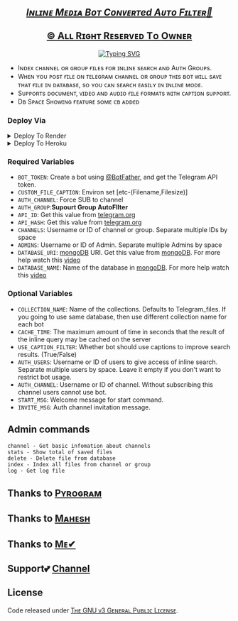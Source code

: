 <p align="Center">
  <a href="github.com/Inline-Media" alt='Auto'><h2 align='center'><i>Iɴʟɪɴᴇ Mᴇᴅɪᴀ Bᴏᴛ Cᴏɴᴠᴇʀᴛed Aᴜᴛᴏ Fɪʟᴛᴇʀ🤳</i><br>
  <br>©&nbsp;Aʟʟ Rɪɢʜᴛ Rᴇsᴇʀᴠᴇᴅ Tᴏ <a href="telegram.dog/wudixh13/4">Oᴡɴᴇʀ</a></a></h2>
</p>

<!Typing svg>
<p align = "center">
<a href="https://git.io/typing-svg"><img src="https://readme-typing-svg.demolab.com?font=Monospace&weight=100&size=25&pause=2500&color=F7F7F7&width=435&lines=We%CA%9F%E1%B4%84%E1%B4%8F%E1%B4%8D%E1%B4%87+T%E1%B4%8F+G%E1%B4%8F%E1%B4%9C%E1%B4%9B%CA%9Ca%E1%B4%8D+Se%CA%80+G%C9%AA%E1%B4%9BH%E1%B4%9C%CA%99;T%CA%9C%C9%AAs+%C9%AAs+S%C9%AA%E1%B4%8D%E1%B4%98%CA%9F%E1%B4%87+A%E1%B4%9C%E1%B4%9B%E1%B4%8F%D2%93%C9%AA%CA%9F%E1%B4%9B%E1%B4%87%CA%80+B%E1%B4%8F%E1%B4%9B+;R%E1%B4%87-E%E1%B4%85%C9%AA%E1%B4%9B%E1%B4%87%E1%B4%85+W%C9%AA%E1%B4%9B%CA%9C+S%C9%AA%E1%B4%8D%E1%B4%98%CA%9F%E1%B4%87+C%E1%B4%8F%E1%B4%85%E1%B4%87s;D%E1%B4%87%E1%B4%98%CA%9F%E1%B4%8F%CA%8F+%C9%AA%C9%B4+Va%CA%80%C9%AA%E1%B4%8F%E1%B4%9Cs+S%E1%B4%9B%CA%80ea%E1%B4%8Ds" alt="Typing SVG" /></a>
</p>

* Iɴᴅᴇx ᴄʜᴀɴɴᴇʟ ᴏʀ ɢʀᴏᴜᴘ ғɪʟᴇs ғᴏʀ ɪɴʟɪɴᴇ sᴇᴀʀᴄʜ ᴀɴᴅ Aᴜᴛʜ Gʀᴏᴜᴘs.
* Wʜᴇɴ ʏᴏᴜ ᴘᴏsᴛ ғɪʟᴇ ᴏɴ ᴛᴇʟᴇɢʀᴀᴍ ᴄʜᴀɴɴᴇʟ ᴏʀ ɢʀᴏᴜᴘ ᴛʜɪs ʙᴏᴛ ᴡɪʟʟ sᴀᴠᴇ ᴛʜᴀᴛ ғɪʟᴇ ɪɴ ᴅᴀᴛᴀʙᴀsᴇ, sᴏ ʏᴏᴜ ᴄᴀɴ sᴇᴀʀᴄʜ ᴇᴀsɪʟʏ ɪɴ ɪɴʟɪɴᴇ ᴍᴏᴅᴇ.
* Sᴜᴘᴘᴏʀᴛs ᴅᴏᴄᴜᴍᴇɴᴛ, ᴠɪᴅᴇᴏ ᴀɴᴅ ᴀᴜᴅɪᴏ ғɪʟᴇ ғᴏʀᴍᴀᴛs ᴡɪᴛʜ ᴄᴀᴘᴛɪᴏɴ sᴜᴘᴘᴏʀᴛ.
* Dʙ Sᴘᴀᴄᴇ Sʜᴏᴡɪɴɢ ғᴇᴀᴛᴜʀᴇ sᴏᴍᴇ ᴄʙ ᴀᴅᴅᴇᴅ

### Deploy Via 
<details><summary>Deploy To Render</summary>
<br>
<a href="https://heroku.com/deploy?repo=https://github.com/GouthamSER/Inline-Media">
<img src="https://heroku.com/images/deploy-to-heroku-button.svg" alt="Deploy to Render">
</a>
</details>
<details><summary>Deploy To Heroku</summary>
<br>
<a href="https://heroku.com/deploy?repo=https://github.com/GouthamSER/Inline-Media">
<img src="https://heroku.com/images/deploy-to-heroku-button.svg" alt="Deploy to Heroku">
</a>
</details>

### Required Variables
* `BOT_TOKEN`: Create a bot using [@BotFather](https://telegram.dog/BotFather), and get the Telegram API token.
* `CUSTOM_FILE_CAPTION`: Environ set [etc-(Filename,Filesize)]
* `AUTH_CHANNEL`: Force SUB to channel
* `AUTH_GROUP`:**Supourt Group AutoFIlter**
* `API_ID`: Get this value from [telegram.org](https://my.telegram.org/apps)
* `API_HASH`: Get this value from [telegram.org](https://my.telegram.org/apps)
* `CHANNELS`: Username or ID of channel or group. Separate multiple IDs by space
* `ADMINS`: Username or ID of Admin. Separate multiple Admins by space
* `DATABASE_URI`: [mongoDB](https://www.mongodb.com) URI. Get this value from [mongoDB](https://www.mongodb.com). For more help watch this [video](https://youtu.be/@im_goutham_josh)
* `DATABASE_NAME`: Name of the database in [mongoDB](https://www.mongodb.com). For more help watch this [video](https://youtu.be/@im_goutham_josh)

### Optional Variables
* `COLLECTION_NAME`: Name of the collections. Defaults to Telegram_files. If you going to use same database, then use different collection name for each bot
* `CACHE_TIME`: The maximum amount of time in seconds that the result of the inline query may be cached on the server
* `USE_CAPTION_FILTER`: Whether bot should use captions to improve search results. (True/False)
* `AUTH_USERS`: Username or ID of users to give access of inline search. Separate multiple users by space. Leave it empty if you don't want to restrict bot usage.
* `AUTH_CHANNEL`: Username or ID of channel. Without subscribing this channel users cannot use bot.
* `START_MSG`: Welcome message for start command.
* `INVITE_MSG`: Auth channel invitation message.

## Admin commands
```
channel - Get basic infomation about channels
stats - Show total of saved files
delete - Delete file from database
index - Index all files from channel or group
log - Get log file
```


## Thanks to [Pʏʀᴏɢʀᴀᴍ](https://github.com/pyrogram/pyrogram)
## Thanks to [Mᴀʜᴇsʜ](https://github.com/Mahesh0253)
## Thanks to [Mᴇ✔](https://github.com/GouthamSER)

## Support💕 [Channel](https://t.me/wudixh13)

## License
Code released under [Tʜᴇ GNU ᴠ3 Gᴇɴᴇʀᴀʟ Pᴜʙʟɪᴄ Lɪᴄᴇɴsᴇ](LICENSE).

